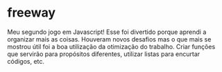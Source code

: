 # freeway
Meu segundo jogo em Javascript! Esse foi divertido porque aprendi a organizar mais as coisas. Houveram novos desafios mas o que mais se mostrou útil foi a boa utilização da otimização do trabalho. Criar funções que servirão para propósitos diferentes, utilizar listas para encurtar códigos, etc.
